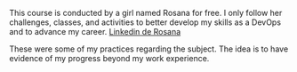 This course is conducted by a girl named Rosana for free. I only follow her challenges, classes, and activities to better develop my skills as a DevOps and to advance my career. 
[Linkedin de Rosana](https://www.linkedin.com/in/roxsross/)

These were some of my practices regarding the subject. The idea is to have evidence of my progress beyond my work experience.
